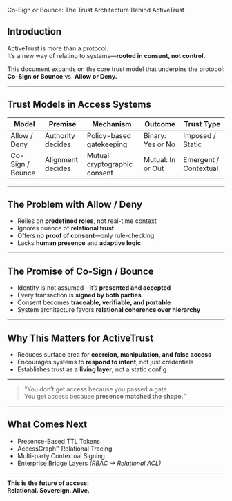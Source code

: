  Co-Sign or Bounce: The Trust Architecture Behind ActiveTrust

## Introduction
ActiveTrust is more than a protocol.  
It’s a new way of relating to systems—**rooted in consent, not control.**

This document expands on the core trust model that underpins the protocol:  
**Co-Sign or Bounce** vs. **Allow or Deny.**

---

## Trust Models in Access Systems

| **Model**           | **Premise**             | **Mechanism**                 | **Outcome**          | **Trust Type**         |
|---------------------|--------------------------|-------------------------------|-----------------------|-------------------------|
| Allow / Deny        | Authority decides         | Policy-based gatekeeping      | Binary: Yes or No     | Imposed / Static        |
| Co-Sign / Bounce    | Alignment decides         | Mutual cryptographic consent  | Mutual: In or Out     | Emergent / Contextual   |

---

## The Problem with Allow / Deny

- Relies on **predefined roles**, not real-time context  
- Ignores nuance of **relational trust**  
- Offers no **proof of consent**—only rule-checking  
- Lacks **human presence** and **adaptive logic**

---

## The Promise of Co-Sign / Bounce

- Identity is not assumed—it’s **presented and accepted**  
- Every transaction is **signed by both parties**  
- Consent becomes **traceable, verifiable, and portable**  
- System architecture favors **relational coherence over hierarchy**

---

## Why This Matters for ActiveTrust

- Reduces surface area for **coercion, manipulation, and false access**  
- Encourages systems to **respond to intent**, not just credentials  
- Establishes trust as a **living layer**, not a static config

---

> “You don’t get access because you passed a gate.  
> You get access because **presence matched the shape.**”

---

## What Comes Next

- Presence-Based TTL Tokens  
- AccessGraph™ Relational Tracing  
- Multi-party Contextual Signing  
- Enterprise Bridge Layers *(RBAC → Relational ACL)*

---

**This is the future of access:  
Relational. Sovereign. Alive.**
